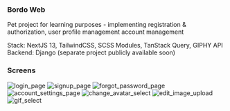 ### Bordo Web

Pet project for learning purposes - implementing registration & authorization, user profile management
account management

Stack: NextJS 13, TailwindCSS, SCSS Modules, TanStack Query, GIPHY API
Backend: Django (separate project publicly available soon)

### Screens

![login_page](https://github.com/kkuchar2/bordo-web/assets/23500051/db575269-73dc-4a73-a6fa-0d7154896f03)
![signup_page](https://github.com/kkuchar2/bordo-web/assets/23500051/b06e0c72-e4e8-486a-8664-348b95907754)
![forgot_password_page](https://github.com/kkuchar2/bordo-web/assets/23500051/9dbd3785-19fe-4c4c-bbd8-ab1f45d98110)
![account_settings_page](https://github.com/kkuchar2/bordo-web/assets/23500051/9cbbdd2b-cda9-48a9-8937-98a8323e668d)
![change_avatar_select](https://github.com/kkuchar2/bordo-web/assets/23500051/f0da5379-5bbc-44a3-8a31-0bd67889f9f6)
![edit_image_upload](https://github.com/kkuchar2/bordo-web/assets/23500051/bfb55b0a-aeda-4e99-ba4a-d7f9180c560d)
![gif_select](https://github.com/kkuchar2/bordo-web/assets/23500051/8e55e0f4-6efe-4e29-a7e2-147b08f4a156)
